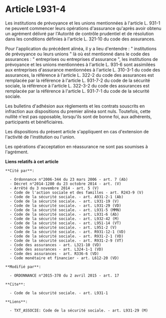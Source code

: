# Article L931-4

Les institutions de prévoyance et les unions mentionnées à l'article L. 931-1 ne peuvent commencer leurs opérations
d'assurance qu'après avoir obtenu un agrément délivré par l'Autorité de contrôle prudentiel et de résolution dans les
conditions définies à l'article L. 321-10 du code des assurances. 

Pour l'application du précédent alinéa, il y a lieu d'entendre : "    institutions de prévoyance ou leurs unions " là où est
mentionné dans le code des assurances : " entreprises ou entreprises d'assurance ", les institutions de prévoyance et les
unions mentionnées à l'article L. 931-6 sont assimilées aux entreprises d'assurance mentionnées à l'article L. 310-3-1 du
code des assurances, la référence à l'article L. 322-2 du code des assurances est remplacée par la référence à l'article L.
931-7-2 du code de la sécurité sociale, la référence à l'article L. 322-3-2 du code des assurances est remplacée par la
référence à l'article L. 931-7-1 du code de la sécurité sociale. 

Les bulletins d'adhésion aux règlements et les contrats souscrits en infraction aux dispositions du premier alinéa sont nuls.
Toutefois, cette nullité n'est pas opposable, lorsqu'ils sont de bonne foi, aux adhérents, participants et bénéficiaires. 

Les dispositions du présent article s'appliquent en cas d'extension de l'activité de l'institution ou l'union. 

Les opérations d'acceptation en réassurance ne sont pas soumises à l'agrément.

**Liens relatifs à cet article**

	**Cité par**:

	  - Ordonnance n°2006-344 du 23 mars 2006 - art. 7 (Ab)
	  - Décret n°2014-1280 du 23 octobre 2014 - art. (V)
	  - Arrêté du 3 novembre 2014 - art. 5 (V)
	  - Code de l'action sociale et des familles - art. R243-9 (V)
	  - Code de la sécurité sociale. - art. A931-2-1 (Ab)
	  - Code de la sécurité sociale. - art. L931-19 (V)
	  - Code de la sécurité sociale. - art. L931-29 (VD)
	  - Code de la sécurité sociale. - art. L931-5 (MMN)
	  - Code de la sécurité sociale. - art. L931-6 (Ab)
	  - Code de la sécurité sociale. - art. L932-42 (M)
	  - Code de la sécurité sociale. - art. L951-14 (VT)
	  - Code de la sécurité sociale. - art. L951-2 (V)
	  - Code de la sécurité sociale. - art. R931-12-1 (VD)
	  - Code de la sécurité sociale. - art. R931-2-1 (VD)
	  - Code de la sécurité sociale. - art. R931-2-9 (VT)
	  - Code des assurances - art. L321-10 (VD)
	  - Code des assurances - art. L324-1-1 (VD)
	  - Code des assurances - art. R336-6 (VD)
	  - Code monétaire et financier - art. L612-20 (VD)

	**Modifié par**:

	  - ORDONNANCE n°2015-378 du 2 avril 2015 - art. 17

	**Cite**:

	  - Code de la sécurité sociale. - art. L931-1

	**Liens**:

	  - TXT_ASSOCIE: Code de la sécurité sociale. - art. L931-29 (M)
